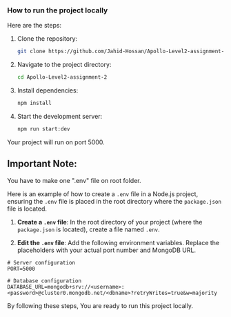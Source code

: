 ### How to run the project locally

Here are the steps:

1. Clone the repository:

   ```bash
   git clone https://github.com/Jahid-Hossan/Apollo-Level2-assignment-2
   ```

2. Navigate to the project directory:

   ```bash
   cd Apollo-Level2-assignment-2
   ```

3. Install dependencies:

   ```bash
   npm install
   ```

4. Start the development server:
   ```bash
   npm run start:dev
   ```

Your project will run on port 5000.

## Important Note:

You have to make one ".env" file on root folder.

Here is an example of how to create a `.env` file in a Node.js project, ensuring the `.env` file is placed in the root directory where the `package.json` file is located.

1. **Create a `.env` file**: In the root directory of your project (where the `package.json` is located), create a file named `.env`.

2. **Edit the `.env` file**: Add the following environment variables. Replace the placeholders with your actual port number and MongoDB URL.

```dotenv
# Server configuration
PORT=5000

# Database configuration
DATABASE_URL=mongodb+srv://<username>:<password>@cluster0.mongodb.net/<dbname>?retryWrites=true&w=majority
```

By following these steps, You are ready to run this project locally.